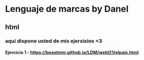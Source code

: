 # Lenguaje de marcas by Danel
## html
### aqui dispone usted de mis ejersisios <3
#### Ejercicio 1 - https://beastmm.github.io/LDM/webl21/elpais.html
